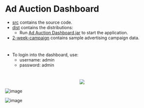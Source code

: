 # Ad Auction Dashboard
- [src](src) contains the source code.
- [dist](dist) contains the distributions:
  - Run [Ad Auction Dashboard.jar](dist/Ad%20Auction%20Dashboard.jar) to start the application.
- [2-week-campaign](src/main/resources/uk/ac/soton/app/2-week-campaign) contains sample advertising campaign data.
#
- To login into the dashboard, use:
  - username: admin
  - password: admin
#
<p align="center">
  <img src="https://github.com/user-attachments/assets/3a2bba5f-e3b7-48ac-9ea4-f656171c5a8e">
</p>

![image](https://github.com/user-attachments/assets/f22c6027-cf5b-4b90-a336-7b019bef33d9)

![image](https://github.com/user-attachments/assets/48af294a-1f1e-434d-9611-cbe7dc671b08)
